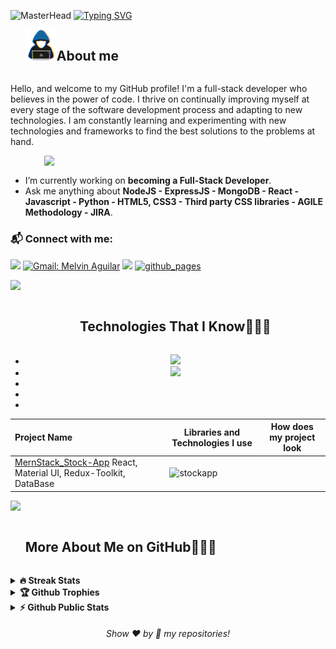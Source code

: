 ![MasterHead](https://rishavanand.github.io/static/images/greetings.gif
)
<a href="https://git.io/typing-svg">
<img src="https://readme-typing-svg.demolab.com?font=comic+sense&weight=600&size=23&pause=1000&color=1E88E5&vCenter=true&width=800&height=60&lines=Hi,+I+👋+am+Murat.;%F0%9F%91%A8%F0%9F%8F%BB%E2%80%8D%F0%9F%92%BB+A+Front+End+Developer.;%F0%9F%93%91+Studying+on+being+Full+Stack+Developer.+;%F0%9F%92%99+Love+to+learn+new+stuffs." alt="Typing SVG" />
</a>

<!--h2 without bottom border-->
<div id="user-content-toc">
  <ul align="left">
    <summary> <img src = "./assets/img/about_me.gif" width = 50px ><h2 style="display: inline-block">About me</h2></summary>
  </ul>
</div>


<p>  Hello, and welcome to my GitHub profile! I'm a full-stack developer who believes in the power of code. I thrive on continually improving myself at every stage of the software development process and adapting to new technologies. I am constantly learning and experimenting with new technologies and frameworks to find the best solutions to the problems at hand. </p>


<picture> <img src="https://www.aalpha.net/wp-content/uploads/2020/12/full-stack-development.gif" align="right"  width = 450px /> </picture> <br>



- I’m currently working on **becoming a Full-Stack Developer**.
- Ask me anything about **NodeJS - ExpressJS - MongoDB - React - Javascript - Python - HTML5, CSS3 - Third party CSS libraries - AGILE Methodology - JIRA**.

### :mailbox_with_mail: Connect with me:
[![](https://img.shields.io/badge/linkedin-%230077B5.svg?&style=for-the-badge&logo=linkedin&logoColor=white)](https://www.linkedin.com/in/murat-kaplann/)
[![Gmail: Melvin Aguilar](https://img.shields.io/badge/-gmail-red?style=for-the-badge&logo=Gmail&logoColor=white&link=mailto:murttkapln@gmail.com)](murttkapln@gmail.com)
![](https://komarev.com/ghpvc/?username=murttkapln&color=blue&style=for-the-badge)
<a href="https://murttkapln.github.io/" target="_blank"> <img src="https://user-images.githubusercontent.com/94930605/160260064-ff3aa908-cbfd-4350-ab28-a26a0b7a1819.png" alt="github_pages" height="28.5"/></a>

<img src="https://user-images.githubusercontent.com/73097560/115834477-dbab4500-a447-11eb-908a-139a6edaec5c.gif" >

<div id="user-content-toc" align="center">
  <ul>
    <summary><h2 style="display: inline-block">Technologies That I Know👨🏻‍💻</h2></summary>
  </ul>
 
</div>



<div id="user-content-toc" align="center">

  <ul>
    <li> <a href="https://skillicons.dev">
    <img src="https://skillicons.dev/icons?i=mongodb,express,react,nodejs&perline=4" />
  </a>
   </li>
    <li><a href="https://skillicons.dev">
    <img src="https://skillicons.dev/icons?i=nextjs,ts,js,py&perline=4" />
  </a></li>
    <li></li>
    <li></li>
    <li></li>
  </ul>
   
  
  
</div>



<!--https://rahuldkjain.github.io/gh-profile-readme-generator/-->
<!--tech stack icons-->
<!--
<p align="center">
  <a href="https://skillicons.dev">
    <img src="https://skillicons.dev/icons?i=docker,nodejs,express,mongodb,postgres,sqlite,mysql,nextjs,ts,react,js,py,css,html,bootstrap,materialui,tailwind,sass,styledcomponents,linux,git,github,postman,vercel,netlify,vite,vscode,discord&perline=14" />
  </a>
</p>

<div id="user-content-toc">
  <ul>
    <summary><h2 style="display: inline-block">My Projects⚒💻</h2></summary>
  </ul>
</div>
-->




Project Name       |Libraries and Technologies I use     |How does my project look   
:-------------------------|-------------------------|-------------------------
[MernStack_Stock-App](https://stock-app-tfdl.onrender.com/) React, Material UI, Redux-Toolkit, DataBase| ![stockapp](https://github.com/AliDurul/FullStack-Stock-App/assets/80897590/26627259-cb60-47d9-bd50-8c64f7877254)
<!-- 
[Firebase-Movie-App](https://firebase-movie-app-two.vercel.app)| React, Tailwind CSS, Context Api, ApiServer|![movieapp](https://github.com/AliDurul/Firebase-Movie-App/assets/80897590/89c7bdcd-c9f4-4c47-bbd3-f918e1a09de5)
[Lee-Library](https://tailwind-shopping-cartt.vercel.app)| React, StyledComponent CSS, Context Api, ApiServer|![LeeLibrirary](https://github.com/AliDurul/Lee-Library/assets/80897590/76766085-6395-4bbd-a285-6acbaab5bedc)
[Shopping-Cart](https://tailwind-shopping-cartt.vercel.app)| React, Tailwind CSS, Context Api, ApiServer|![shoppingCart](https://github.com/AliDurul/Shopping-Cart/assets/80897590/d492d45f-b971-4a68-817e-a9d18a53cdbb)
[FoodRecipe-App](https://food-recipe-app-mu.vercel.app) |  React,  CSS, Context Api, ApiServer, React-Router | ![foodrecipe](https://github.com/AliDurul/Food-Recipe-App/assets/80897590/ce752921-a133-468f-a928-d1bc6e3eaa46)
[Appoinment-App](https://appointment-app-ten.vercel.app) |    React-Booststrap,  React, Javascript, Html, Css | ![appointmentApp](https://github.com/AliDurul/Appointment-App/assets/80897590/b66d1612-3660-475e-940e-ca40940eec97)
[Router Intro Project](https://router-intro-project.vercel.app) |  Booststrap, React, React Router , Javascript, Api-Server,  Html, Css | ![introRouter](https://github.com/AliDurul/Router-intro-project/assets/80897590/a2bff4b6-8fad-44ba-a500-c84b52390ed6)
[Random-User-Generator](https://random-user-generator-app.vercel.app)| React, Bootstrao, Js|![randomUser](https://github.com/AliDurul/Random-User-Generator-App/assets/80897590/9ba3910e-2aa0-4b81-ad5d-6df206ae02cd)
[NBA-Legends](https://nba-legend.vercel.app)| React, Bootstrap, Api-Server | ![nbaLegends](https://github.com/AliDurul/NBA-Legends/assets/80897590/1acc2dcb-3705-4ea4-8b90-554716ee596c)
[Typescript-Todo-App]()| Typescript,  React, Material UI, Js, Mock-Api | ![typescripttodo](https://github.com/AliDurul/TypeScript-Todo-App/assets/80897590/007bc20a-17fa-4ea1-badc-cd7d60b4de57)
[Horoscope-App](https://app-horoscope.vercel.app)| React - Sass - ApiServer | ![horroscope](https://github.com/AliDurul/Horoscope-App/assets/80897590/8e00dbaf-e333-4da9-a050-a0c73d211765)
[Tutorial App](https://tut0rial-app.vercel.app)|Booststrap, React, Database-Server, Javascript |![tutorialapp](https://github.com/AliDurul/Tutorial-App/assets/80897590/f66a6550-ccca-4373-adc8-6e093b101811)
[Product-List](https://products-listt.vercel.app)| React, bootstrap, Js|![productList](https://github.com/AliDurul/Products-List/assets/80897590/77d4957a-1dfe-4a66-b43d-718092971039)
[Image-Gallery](https://react-photogallery.vercel.app)| React, Bootstrap, Api-Server |![photo gallery](https://github.com/AliDurul/Photo-Gallery/assets/80897590/7399af0f-9561-4e5c-969f-badd1244ebdc)
[Weather-App](https://weather-app-silk-psi.vercel.app)| React - Js - ApiServer | ![wheater-app](https://github.com/AliDurul/Weather-App/assets/80897590/fd2926d6-36de-4da8-9954-4cd81689e9f8)
[React Todo-App](https://tod0-appp.vercel.app)|Booststrap, React,  Local Storage, Javascript, Html, Css | ![todo](https://github.com/AliDurul/Todo-App/assets/80897590/53bb0d27-45df-4dfb-b4dc-da47c7d2bca4)
[Movie-Info-Card](https://movie-info-card-seven.vercel.app)| React, Bootstrap, Js|![movieCard](https://github.com/AliDurul/Movie-Info_card/assets/80897590/91e307dd-7183-4410-bf3a-f30496306b48)
[Interview-Accord](https://interview-accordd.vercel.app)| React, Bootstrap, Js| ![interviewaccord](https://github.com/AliDurul/Interview-Accord/assets/80897590/6a9c40bc-3ecc-467b-b66d-b20708b4e877)
[Bootstrap-Intro-Webpage](https://bootstrap-intro-webpage.vercel.app)| Html, Bootstrap, Css| ![introbootstrap](https://github.com/AliDurul/Bootstrap-Intro-Webpage/assets/80897590/9794db23-fffe-43c1-82bd-dac834b6cde3)
[Crypto-Coin-App](https://crypto-coin-app-theta.vercel.app)|Javascript, Css, Html, Api-Server| ![cyrptomoney](https://github.com/AliDurul/Crypto-Coin-App/assets/80897590/cdff214c-0c4b-4a65-b75a-25ea75587359)
[Js Todo App](https://javascript-todo-app-seven.vercel.app)|Javascript, Css, Html, Local Storage| ![javascriptTodo](https://github.com/AliDurul/Javascript-Todo-App/assets/80897590/6808c253-75fd-4bb6-b98a-46256930a4d4)
[Rest-Countries App](https://rest-countries-nine-zeta.vercel.app)|Javascript, Css, Html, Api-Server,  Bootstrap| ![countries](https://github.com/AliDurul/Rest-Countries/assets/80897590/63ab9153-6477-443d-a1bd-5c0f07a088f8)
[Notes App](https://notes-app-mu.vercel.app)|Javascript, Css, Html, Local Storage| ![notesApp](https://github.com/AliDurul/Notes-App/assets/80897590/7b5b7515-e6e9-47c8-b62d-afd82d885f35)
[Several Javascript Intro Projects](https://github.com/AliDurul/JS-Projects-Beginner-Level)%7C Html, Css, Javascript| ![jsbeginnerprojects](https://github.com/AliDurul/JS-Projects-Beginner-Level/assets/80897590/05af26fb-9db9-48e4-9e68-2051c984a73d)
[Portfolio-Example](https://portfolio-example-iota.vercel.app/)%7C Html - Css  | ![portfolio-website](https://github.com/AliDurul/Portfolio-Example/assets/80897590/cddbe6ea-89cf-419e-8535-2b81ce55ecbe)
[Eduford-University-Clone](https://eduford-universtiy-clone.vercel.app)| Html - Css | ![Eduford-University](https://github.com/AliDurul/Eduford-Universtiy-Clone/assets/80897590/54167453-7432-4e25-baf0-eaa5c66728d0)
[Several Website Designs Examples](https://github.com/AliDurul/Website-Page-Designs)%7C Html, Css| ![websiteDesigns](https://github.com/AliDurul/Website-Page-Designs/assets/80897590/19048f71-fe84-4132-bd2a-e9a2c5582854)
-->
 
<img src="https://user-images.githubusercontent.com/73097560/115834477-dbab4500-a447-11eb-908a-139a6edaec5c.gif" >


<div id="user-content-toc">
  <ul>
    <summary><h2 style="display: inline-block"> More About Me on GitHub👨🏻‍💻</h2></summary>
  </ul>
</div>

<details>
<summary><b>🔥 Streak Stats</b></summary>
<br>

[![GitHub Streak](http://github-readme-streak-stats.herokuapp.com?user=murttkapln&theme=transparent&border_radius=4.4&exclude_days=Sun&card_width=390)](https://git.io/streak-stats)

</details>
<details>
<summary><b>🏆 Github Trophies</b></summary>
<br>
<img align="center" src="https://github-profile-trophy.vercel.app/?username=murttkapln&theme=discord" alt="MelvinAguilar" />
</details>

<details>
<summary><b>⚡ Github Public Stats</b></summary>
<br>
<img src="https://github-readme-stats.vercel.app/api?username=murttkapln&show_icons=true&theme=radical&count_private=true" alt="murttkapln" width="420"/>&nbsp;<img src="https://github-readme-stats.vercel.app/api/top-langs/?username=murttkapln&layout=compact&theme=radical" alt="murttkapln" height="175">
</details>

<h6 align="center">Show ❤️ by 🌟 my repositories!</h6>








